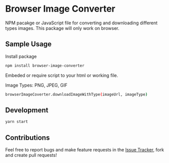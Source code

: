 # Browser Image Converter

NPM pacakge or JavaScript file for converting and downloading different types images. This package will only work on browser.

## Sample Usage

Install package

```sh
npm install browser-image-converter
```

Embeded or require script to your html or working file.

Image Types: PNG, JPEG, GIF

```sh
browserImageCoverter.downloadImageWithType(imageUrl, imageType)
```

## Development

```sh
yarn start
```

## Contributions

Feel free to report bugs and make feature requests in the [Issue Tracker](https://github.com/dalenguyen/browser-image-converter/issues), fork and create pull requests!
